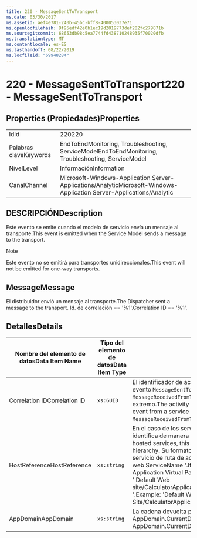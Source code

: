 ```yaml
---
title: 220 - MessageSentToTransport
ms.date: 03/30/2017
ms.assetid: aef4e781-240b-45bc-bff8-400053037e71
ms.openlocfilehash: 9f95edf42e0b1ec19d2019773def282fc279871b
ms.sourcegitcommit: 68653db98c5ea7744fd438710248935f70020dfb
ms.translationtype: MT
ms.contentlocale: es-ES
ms.lasthandoff: 08/22/2019
ms.locfileid: "69948284"
---
```

# <a name="220---messagesenttotransport"></a><span data-ttu-id="f791d-102">220 - MessageSentToTransport</span><span class="sxs-lookup"><span data-stu-id="f791d-102">220 - MessageSentToTransport</span></span>
## <a name="properties"></a><span data-ttu-id="f791d-103">Properties (Propiedades)</span><span class="sxs-lookup"><span data-stu-id="f791d-103">Properties</span></span>  
  
|||  
|-|-|  
|<span data-ttu-id="f791d-104">Id</span><span class="sxs-lookup"><span data-stu-id="f791d-104">Id</span></span>|<span data-ttu-id="f791d-105">220</span><span class="sxs-lookup"><span data-stu-id="f791d-105">220</span></span>|  
|<span data-ttu-id="f791d-106">Palabras clave</span><span class="sxs-lookup"><span data-stu-id="f791d-106">Keywords</span></span>|<span data-ttu-id="f791d-107">EndToEndMonitoring, Troubleshooting, ServiceModel</span><span class="sxs-lookup"><span data-stu-id="f791d-107">EndToEndMonitoring, Troubleshooting, ServiceModel</span></span>|  
|<span data-ttu-id="f791d-108">Nivel</span><span class="sxs-lookup"><span data-stu-id="f791d-108">Level</span></span>|<span data-ttu-id="f791d-109">Información</span><span class="sxs-lookup"><span data-stu-id="f791d-109">Information</span></span>|  
|<span data-ttu-id="f791d-110">Canal</span><span class="sxs-lookup"><span data-stu-id="f791d-110">Channel</span></span>|<span data-ttu-id="f791d-111">Microsoft-Windows-Application Server-Applications/Analytic</span><span class="sxs-lookup"><span data-stu-id="f791d-111">Microsoft-Windows-Application Server-Applications/Analytic</span></span>|  
  
## <a name="description"></a><span data-ttu-id="f791d-112">DESCRIPCIÓN</span><span class="sxs-lookup"><span data-stu-id="f791d-112">Description</span></span>  
 <span data-ttu-id="f791d-113">Este evento se emite cuando el modelo de servicio envía un mensaje al transporte.</span><span class="sxs-lookup"><span data-stu-id="f791d-113">This event is emitted when the Service Model sends a message to the transport.</span></span>  
  
> [!NOTE]
> <span data-ttu-id="f791d-114">Este evento no se emitirá para transportes unidireccionales.</span><span class="sxs-lookup"><span data-stu-id="f791d-114">This event will not be emitted for one-way transports.</span></span>  
  
## <a name="message"></a><span data-ttu-id="f791d-115">Message</span><span class="sxs-lookup"><span data-stu-id="f791d-115">Message</span></span>  
 <span data-ttu-id="f791d-116">El distribuidor envió un mensaje al transporte.</span><span class="sxs-lookup"><span data-stu-id="f791d-116">The Dispatcher sent a message to the transport.</span></span> <span data-ttu-id="f791d-117">Id. de correlación == '%1'.</span><span class="sxs-lookup"><span data-stu-id="f791d-117">Correlation ID == '%1'.</span></span>  
  
## <a name="details"></a><span data-ttu-id="f791d-118">Detalles</span><span class="sxs-lookup"><span data-stu-id="f791d-118">Details</span></span>  
  
|<span data-ttu-id="f791d-119">Nombre del elemento de datos</span><span class="sxs-lookup"><span data-stu-id="f791d-119">Data Item Name</span></span>|<span data-ttu-id="f791d-120">Tipo del elemento de datos</span><span class="sxs-lookup"><span data-stu-id="f791d-120">Data Item Type</span></span>|<span data-ttu-id="f791d-121">DESCRIPCIÓN</span><span class="sxs-lookup"><span data-stu-id="f791d-121">Description</span></span>|  
|--------------------|--------------------|-----------------|  
|<span data-ttu-id="f791d-122">Correlation ID</span><span class="sxs-lookup"><span data-stu-id="f791d-122">Correlation ID</span></span>|`xs:GUID`|<span data-ttu-id="f791d-123">El identificador de actividad usado para poner en correlación un evento `MessageSentToTransport` de un servicio o cliente con su `MessageReceivedFromTransport` correspondiente en el otro extremo.</span><span class="sxs-lookup"><span data-stu-id="f791d-123">The activity ID used to correlate a `MessageSentToTransport` event from a service or client to its corresponding `MessageReceivedFromTransport` on the other end.</span></span>|  
|<span data-ttu-id="f791d-124">HostReference</span><span class="sxs-lookup"><span data-stu-id="f791d-124">HostReference</span></span>|`xs:string`|<span data-ttu-id="f791d-125">En el caso de los servicios hospedados en web, este campo identifica de manera única el servicio en la jerarquía web.</span><span class="sxs-lookup"><span data-stu-id="f791d-125">For Web-hosted services, this field uniquely identifies the service in the Web hierarchy.</span></span> <span data-ttu-id="f791d-126">Su formato se define como ' ruta&#124;&#124;de acceso virtual del servicio de ruta de acceso virtual de la aplicación nombre del sitio web ServiceName '.</span><span class="sxs-lookup"><span data-stu-id="f791d-126">Its format is defined as 'Web Site Name Application Virtual Path&#124;Service Virtual Path&#124;ServiceName'.</span></span> <span data-ttu-id="f791d-127">Ejemplo: ' Default Web site/CalculatorApplication&#124;/CalculatorService.SVC&#124;CalculatorService '.</span><span class="sxs-lookup"><span data-stu-id="f791d-127">Example: 'Default Web Site/CalculatorApplication&#124;/CalculatorService.svc&#124;CalculatorService'.</span></span>|  
|<span data-ttu-id="f791d-128">AppDomain</span><span class="sxs-lookup"><span data-stu-id="f791d-128">AppDomain</span></span>|`xs:string`|<span data-ttu-id="f791d-129">La cadena devuelta por AppDomain.CurrentDomain.FriendlyName.</span><span class="sxs-lookup"><span data-stu-id="f791d-129">The string returned by AppDomain.CurrentDomain.FriendlyName.</span></span>|
